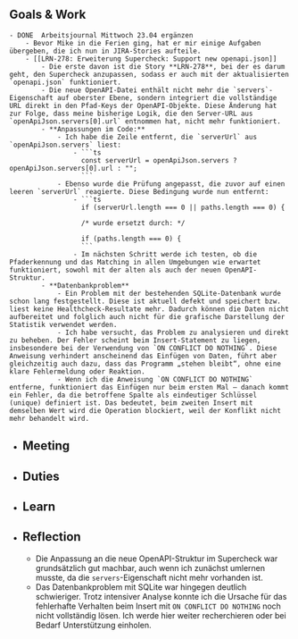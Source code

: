 ## Goals & Work
	- DONE  Arbeitsjournal Mittwoch 23.04 ergänzen
		- Bevor Mike in die Ferien ging, hat er mir einige Aufgaben übergeben, die ich nun in JIRA-Stories aufteile.
		- [[LRN-278: Erweiterung Supercheck: Support new openapi.json]]
			- Die erste davon ist die Story **LRN-278**, bei der es darum geht, den Supercheck anzupassen, sodass er auch mit der aktualisierten `openapi.json` funktioniert.
			- Die neue OpenAPI-Datei enthält nicht mehr die `servers`-Eigenschaft auf oberster Ebene, sondern integriert die vollständige URL direkt in den Pfad-Keys der OpenAPI-Objekte. Diese Änderung hat zur Folge, dass meine bisherige Logik, die den Server-URL aus `openApiJson.servers[0].url` entnommen hat, nicht mehr funktioniert.
			- **Anpassungen im Code:**
				- Ich habe die Zeile entfernt, die `serverUrl` aus `openApiJson.servers` liest:
					- ```ts
					  const serverUrl = openApiJson.servers ? openApiJson.servers[0].url : "";
					  ```
				- Ebenso wurde die Prüfung angepasst, die zuvor auf einen leeren `serverUrl` reagierte. Diese Bedingung wurde nun entfernt:
					- ```ts
					  if (serverUrl.length === 0 || paths.length === 0) {
					  
					  /* wurde ersetzt durch: */
					  
					  if (paths.length === 0) {
					  ```
					- Im nächsten Schritt werde ich testen, ob die Pfaderkennung und das Matching in allen Umgebungen wie erwartet funktioniert, sowohl mit der alten als auch der neuen OpenAPI-Struktur.
			- **Datenbankproblem**
				- Ein Problem mit der bestehenden SQLite-Datenbank wurde schon lang festgestellt. Diese ist aktuell defekt und speichert bzw. liest keine Healthcheck-Resultate mehr. Dadurch können die Daten nicht aufbereitet und folglich auch nicht für die grafische Darstellung der Statistik verwendet werden.
				- Ich habe versucht, das Problem zu analysieren und direkt zu beheben. Der Fehler scheint beim Insert-Statement zu liegen, insbesondere bei der Verwendung von `ON CONFLICT DO NOTHING`. Diese Anweisung verhindert anscheinend das Einfügen von Daten, führt aber gleichzeitig auch dazu, dass das Programm „stehen bleibt“, ohne eine klare Fehlermeldung oder Reaktion.
				- Wenn ich die Anweisung `ON CONFLICT DO NOTHING` entferne, funktioniert das Einfügen nur beim ersten Mal – danach kommt ein Fehler, da die betroffene Spalte als eindeutiger Schlüssel (unique) definiert ist. Das bedeutet, beim zweiten Insert mit demselben Wert wird die Operation blockiert, weil der Konflikt nicht mehr behandelt wird.
- ## Meeting
- ## Duties
- ## Learn
- ## Reflection
	- Die Anpassung an die neue OpenAPI-Struktur im Supercheck war grundsätzlich gut machbar, auch wenn ich zunächst umlernen musste, da die `servers`-Eigenschaft nicht mehr vorhanden ist.
	- Das Datenbankproblem mit SQLite war hingegen deutlich schwieriger. Trotz intensiver Analyse konnte ich die Ursache für das fehlerhafte Verhalten beim Insert mit `ON CONFLICT DO NOTHING` noch nicht vollständig lösen. Ich werde hier weiter recherchieren oder bei Bedarf Unterstützung einholen.